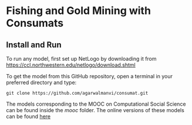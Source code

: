 # Fishing and Gold Mining with Consumats

## Install and Run

To run any model, first set up NetLogo by downloading it from https://ccl.northwestern.edu/netlogo/download.shtml

To get the model from this GitHub repository, open a terminal in your preferred directory and type:
```
git clone https://github.com/agarwalmanvi/consumat.git
```

The models corresponding to the MOOC on Computational Social Science can be found inside the _mooc_ folder. The online versions of these models can be found [here](agarwalmanvi.github.io/mooc)
